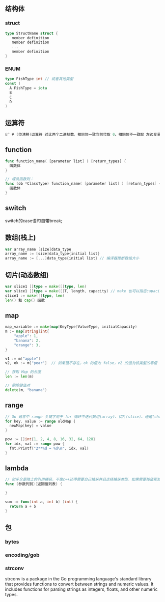 ## 结构体

### struct
```go
type StructName struct {
   member definition
   member definition
   ...
   member definition
}
```
### ENUM
```go
type FishType int // 或者其他类型
const (
  A FishType = iota
  B
  C
  D
)
```

## 运算符
``` go
&^ # (位清移)运算符 对比两个二进制数，相同位一致当前位取 0，相同位不一致取 左边变量二进制数的当前位值.所以可以用来清零！
```

## function
``` go
func function_name( [parameter list] ) [return_types] {
  函数体
}

// 成员函数则：
func (ob *ClassType) function_name( [parameter list] ) [return_types] {
  函数体
}
```

## switch
switch的case语句自带break;

## 数组(栈上)
```go
var array_name [size]data_type
array_name := [size]data_type{initial list}
array_name := [...]data_type{initial list} // 编译器推断数组大小
```

## 切片(动态数组)
``` go
var slice1 []type = make([]type, len)
var slice1 []type = make([]T, length, capacity) // make 也可以指定capacity，
slice1 := make([]type, len)
len() 和 cap() 函数
```
## map
```go
map_variable := make(map[KeyType]ValueType, initialCapacity)
m := map[string]int{
    "apple": 1,
    "banana": 2,
    "orange": 3,
}

v1 := m["apple"]
v2, ok := m["pear"]  // 如果键不存在，ok 的值为 false，v2 的值为该类型的零值

// 获取 Map 的长度
len := len(m)

// 删除键值对
delete(m, "banana")
```

## range
```go
// Go 语言中 range 关键字用于 for 循环中迭代数组(array)、切片(slice)、通道(channel)或集合(map)的元素。在数组和切片中它返回元素的索引和索引对应的值，在集合中返回 key-value 对。
for key, value := range oldMap {
  newMap[key] = value
}

pow := []int{1, 2, 4, 8, 16, 32, 64, 128}
for idx, val := range pow {
  fmt.Printf("2**%d = %d\n", idx, val)
}

```

## lambda
``` go
// 似乎全是隐士的引用捕获，不像c++还得需要自己捕获并且选择捕获类型，如果需要按值那就传参
func (参数列别)(返回值列表) {

}

sum := func(int a, int b) (int) {
  return a + b
}
```

## 包
### bytes
### encoding/gob
### strconv
strconv is a package in the Go programming language's standard library that provides functions to convert between strings and numeric values. It includes functions for parsing strings as integers, floats, and other numeric types.
